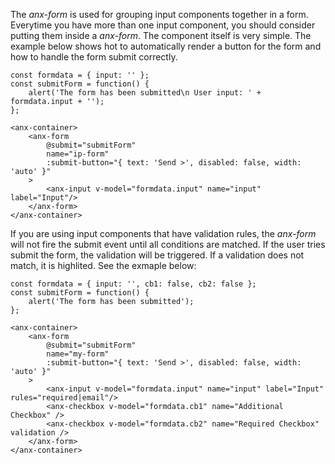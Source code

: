 The *anx-form* is used for grouping input components together in a form. Everytime you have more than one input component, you should consider putting them inside a *anx-form*. The component itself is very simple. The example below shows hot to automatically render a button for the form and how to handle the form submit correctly.

```vue
const formdata = { input: '' };
const submitForm = function() {
    alert('The form has been submitted\n User input: ' + formdata.input + '');
};

<anx-container>
    <anx-form
        @submit="submitForm"
        name="ip-form"
        :submit-button="{ text: 'Send >', disabled: false, width: 'auto' }"
    >
        <anx-input v-model="formdata.input" name="input" label="Input"/>
    </anx-form>
</anx-container>
```

If you are using input components that have validation rules, the *anx-form* will not fire the submit event until all conditions are matched. If the user tries submit the form, the validation will be triggered. If a validation does not match, it is highlited. See the exmaple below:

```vue
const formdata = { input: '', cb1: false, cb2: false };
const submitForm = function() {
    alert('The form has been submitted');
};

<anx-container>
    <anx-form
        @submit="submitForm"
        name="my-form"
        :submit-button="{ text: 'Send >', disabled: false, width: 'auto' }"
    >
        <anx-input v-model="formdata.input" name="input" label="Input" rules="required|email"/>
        <anx-checkbox v-model="formdata.cb1" name="Additional Checkbox" />
        <anx-checkbox v-model="formdata.cb2" name="Required Checkbox" validation />
    </anx-form>
</anx-container>
```
